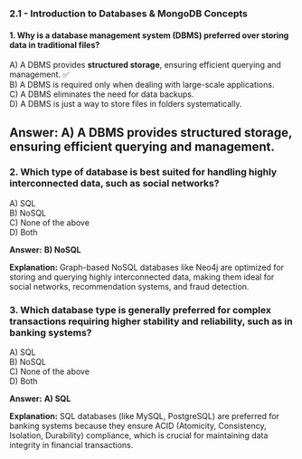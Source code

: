 ### **2.1 - Introduction to Databases & MongoDB Concepts**

#### **1. Why is a database management system (DBMS) preferred over storing data in traditional files?**

A) A DBMS provides **structured storage**, ensuring efficient querying and management. ✅  
B) A DBMS is required only when dealing with large-scale applications.  
C) A DBMS eliminates the need for data backups.  
D) A DBMS is just a way to store files in folders systematically.

## **Answer:** A) A DBMS provides **structured storage**, ensuring efficient querying and management.

### **2. Which type of database is best suited for handling highly interconnected data, such as social networks?**

A) SQL  
B) NoSQL  
C) None of the above  
D) Both

**Answer:** **B) NoSQL**

**Explanation:** Graph-based NoSQL databases like Neo4j are optimized for storing and querying highly interconnected data, making them ideal for social networks, recommendation systems, and fraud detection.

### **3. Which database type is generally preferred for complex transactions requiring higher stability and reliability, such as in banking systems?**

A) SQL  
B) NoSQL  
C) None of the above  
D) Both

**Answer:** **A) SQL**

**Explanation:** SQL databases (like MySQL, PostgreSQL) are preferred for banking systems because they ensure ACID (Atomicity, Consistency, Isolation, Durability) compliance, which is crucial for maintaining data integrity in financial transactions.

